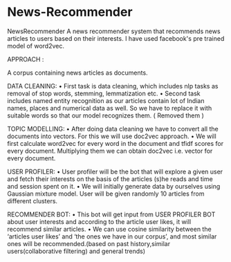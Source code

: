 # News-Recommender
NewsRecommender
A news recommender system that recommends news articles to users based on their interests. I have used facebook's pre trained model of word2vec.

APPROACH :

A corpus containing news articles as documents.

  DATA CLEANING:
•	First task is data cleaning, which includes nlp tasks as removal of stop words, stemming, lemmatization etc. •	Second task includes named entity recognition as our articles contain lot of Indian names, places and numerical data as well. So we have to replace it with suitable words so that our model recognizes them. ( Removed them )

  TOPIC MODELLING:
•	After doing data cleaning we have to convert all the documents into vectors. For this we will use doc2vec approach. •	We will first calculate word2vec for every word in the document and tfidf scores for every document. Multiplying them we can obtain doc2vec i.e. vector for every document.

  USER PROFILER:
•	User profiler will be the bot that will explore a given user and fetch their interests on the basis of the articles (s)he reads and time and session spent on it. •	We will initially generate data by ourselves using Gaussian mixture model. User will be given randomly 10 articles from different clusters.

  RECOMMENDER BOT:
•	This bot will get input from USER PROFILER BOT about user interests and according to the article user likes, it will recommend similar articles. •	We can use cosine similarity between the ‘articles user likes’ and ‘the ones we have in our corpus’, and most similar ones will be recommended.(based on past history,similar users(collaborative filtering) and general trends)
